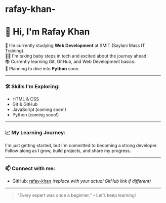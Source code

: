 # rafay-khan-


# 👋 Hi, I'm Rafay Khan

🌱 I’m currently studying **Web Development** at SMIT (Saylani Mass IT Training).  
🚶‍♂️ I'm taking baby steps in tech and excited about the journey ahead!  
📚 Currently learning Git, GitHub, and Web Development basics.  
🐍 Planning to dive into **Python** soon.

---

### 🛠️ Skills I'm Exploring:
- HTML & CSS
- Git & GitHub
- JavaScript (coming soon!)
- Python (coming soon!)

---

### 📈 My Learning Journey:
I'm just getting started, but I'm committed to becoming a strong developer.  
Follow along as I grow, build projects, and share my progress.

---

### 📫 Connect with me:
- GitHub: [rafay-khan](https://github.com/rafay-khan) *(replace with your actual GitHub link if different)*

---

> “Every expert was once a beginner.” – Let’s keep learning!
